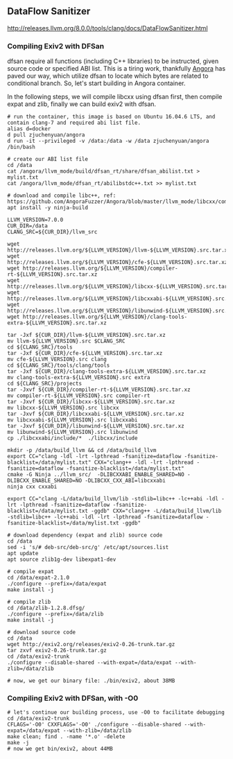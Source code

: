 ## DataFlow Sanitizer

http://releases.llvm.org/8.0.0/tools/clang/docs/DataFlowSanitizer.html

### Compiling Exiv2 with DFSan

dfsan require all functions (including C++ libraries) to be instructed, given source code or specified ABI list. This is a tiring work, thankfully [Angora](https://github.com/AngoraFuzzer/Angora) has paved our way, which utilize dfsan to locate which bytes are related to conditional branch. So, let's start building in Angora container.

In the following steps, we will compile libcxx using dfsan first, then compile expat and zlib, finally we can build exiv2 with dfsan.

```
# run the container, this image is based on Ubuntu 16.04.6 LTS, and contain clang-7 and required abi list file.
alias d=docker
d pull zjuchenyuan/angora
d run -it --privileged -v /data:/data -w /data zjuchenyuan/angora /bin/bash

# create our ABI list file
cd /data
cat /angora/llvm_mode/build/dfsan_rt/share/dfsan_abilist.txt > mylist.txt
cat /angora/llvm_mode/dfsan_rt/abilibstdc++.txt >> mylist.txt

# download and compile libc++, ref: https://github.com/AngoraFuzzer/Angora/blob/master/llvm_mode/libcxx/compile.sh
apt install -y ninja-build

LLVM_VERSION=7.0.0
CUR_DIR=/data
CLANG_SRC=${CUR_DIR}/llvm_src

wget http://releases.llvm.org/${LLVM_VERSION}/llvm-${LLVM_VERSION}.src.tar.xz
wget http://releases.llvm.org/${LLVM_VERSION}/cfe-${LLVM_VERSION}.src.tar.xz
wget http://releases.llvm.org/${LLVM_VERSION}/compiler-rt-${LLVM_VERSION}.src.tar.xz
wget http://releases.llvm.org/${LLVM_VERSION}/libcxx-${LLVM_VERSION}.src.tar.xz
wget http://releases.llvm.org/${LLVM_VERSION}/libcxxabi-${LLVM_VERSION}.src.tar.xz
wget http://releases.llvm.org/${LLVM_VERSION}/libunwind-${LLVM_VERSION}.src.tar.xz
wget http://releases.llvm.org/${LLVM_VERSION}/clang-tools-extra-${LLVM_VERSION}.src.tar.xz

tar -Jxf ${CUR_DIR}/llvm-${LLVM_VERSION}.src.tar.xz 
mv llvm-${LLVM_VERSION}.src $CLANG_SRC
cd ${CLANG_SRC}/tools
tar -Jxf ${CUR_DIR}/cfe-${LLVM_VERSION}.src.tar.xz 
mv cfe-${LLVM_VERSION}.src clang
cd ${CLANG_SRC}/tools/clang/tools
tar -Jxf ${CUR_DIR}/clang-tools-extra-${LLVM_VERSION}.src.tar.xz 
mv clang-tools-extra-${LLVM_VERSION}.src extra
cd ${CLANG_SRC}/projects
tar -Jxvf ${CUR_DIR}/compiler-rt-${LLVM_VERSION}.src.tar.xz
mv compiler-rt-${LLVM_VERSION}.src compiler-rt
tar -Jxvf ${CUR_DIR}/libcxx-${LLVM_VERSION}.src.tar.xz
mv libcxx-${LLVM_VERSION}.src libcxx
tar -Jxvf ${CUR_DIR}/libcxxabi-${LLVM_VERSION}.src.tar.xz
mv libcxxabi-${LLVM_VERSION}.src libcxxabi
tar -Jxvf ${CUR_DIR}/libunwind-${LLVM_VERSION}.src.tar.xz
mv libunwind-${LLVM_VERSION}.src libunwind
cp ./libcxxabi/include/*  ./libcxx/include

mkdir -p /data/build_llvm && cd /data/build_llvm
export CC="clang -ldl -lrt -lpthread -fsanitize=dataflow -fsanitize-blacklist=/data/mylist.txt" CXX="clang++ -ldl -lrt -lpthread -fsanitize=dataflow -fsanitize-blacklist=/data/mylist.txt"
cmake -G Ninja ../llvm_src/  -DLIBCXXABI_ENABLE_SHARED=NO -DLIBCXX_ENABLE_SHARED=NO -DLIBCXX_CXX_ABI=libcxxabi
ninja cxx cxxabi

export CC="clang -L/data/build_llvm/lib -stdlib=libc++ -lc++abi -ldl -lrt -lpthread -fsanitize=dataflow -fsanitize-blacklist=/data/mylist.txt -ggdb" CXX="clang++ -L/data/build_llvm/lib -stdlib=libc++ -lc++abi -ldl -lrt -lpthread -fsanitize=dataflow -fsanitize-blacklist=/data/mylist.txt -ggdb"

# download dependency (expat and zlib) source code
cd /data
sed -i 's/# deb-src/deb-src/g' /etc/apt/sources.list
apt update
apt source zlib1g-dev libexpat1-dev

# compile expat
cd /data/expat-2.1.0
./configure --prefix=/data/expat
make install -j

# compile zlib
cd /data/zlib-1.2.8.dfsg/
./configure --prefix=/data/zlib
make install -j

# download source code
cd /data
wget http://exiv2.org/releases/exiv2-0.26-trunk.tar.gz
tar zxvf exiv2-0.26-trunk.tar.gz
cd /data/exiv2-trunk
./configure --disable-shared --with-expat=/data/expat --with-zlib=/data/zlib

# now, we get our binary file: ./bin/exiv2, about 38MB
```

### Compiling Exiv2 with DFSan, with -O0

```
# let's continue our building process, use -O0 to facilitate debugging
cd /data/exiv2-trunk
CFLAGS='-O0' CXXFLAGS='-O0' ./configure --disable-shared --with-expat=/data/expat --with-zlib=/data/zlib 
make clean; find . -name '*.o' -delete
make -j
# now we get bin/exiv2, about 44MB
```

